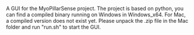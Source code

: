 A GUI for the MyoPillarSense project.
The project is based on python, you can find a compiled binary running on Windows in Windows_x64.
For Mac, a compiled version does not exist yet. Please unpack the .zip file in the Mac folder and run "run.sh" to start the GUI.

